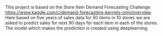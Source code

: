 This project is based on the Store Item Demand Forecasting Challenge https://www.kaggle.com/c/demand-forecasting-kernels-only/overview.
Here based on five years of sales data for 50 items in 10 stores we are asked to predict sales for next 90 days for each item in each of the stores. 
The model which makes the prediction is created using deeplearning.
